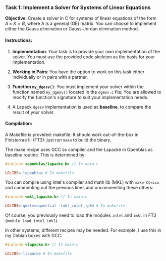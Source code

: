 ### Task 1: Implement a Solver for Systems of Linear Equations

**Objective**: Create a solver in C for systems of linear equations of
the form $A \times X = B$, where A is a general (GE) matrix. You can choose
to implement either the Gauss elimination or Gauss-Jordan elimination
method.

#### Instructions:

1. **Implementation**: Your task is to provide your own implementation
   of the solver. You must use the provided code skeleton as the basis
   for your implementation.

2. **Working in Pairs**: You have the option to work on this task
   either individually or in pairs with a partner.

3. **Function `my_dgesv()`**: You must implement your solver within the
   function named `my_dgesv()` located in the `dgesv.c` file. You are allowed
   to modify the function's signature to suit your implementation needs.

4. A Lapack `dgesv` implementation is used as **baseline**, to compare
   the result of your solver.

#### Compilation:

A Makefile is provided: makefile. It should work out-of-the-box in
Finisterrae III (FT3): just run `make` to build the binary.

The make recipe uses GCC as compiler and the Lapacke in Openblas as
baseline routine. This is determined by:

```C
#include <openblas/lapacke.h> // In main.c
```

```Makefile
LDLIBS=-lopenblas # In makefile
```

You can compile using Intel's compiler and math lib (MKL) with
`make CC=icx` and commenting out the previous lines and uncommenting
these others:

```C
#include <mkl_lapacke.h> // In main.c
```

```Makefile
LDLIBS=-qmkl=sequential -lmkl_intel_lp64 # In makefile
```

Of course, you previously need to load the modules `intel` and `imkl`
in FT3 (`module load intel imkl`).

In other systems, different recipes may be needed. For example, I use
this in my Debian boxes with GCC:

```C
#include <lapacke.h> // In main.c
```

```Makefile
LDLIBS=-llapacke # In makefile
```
